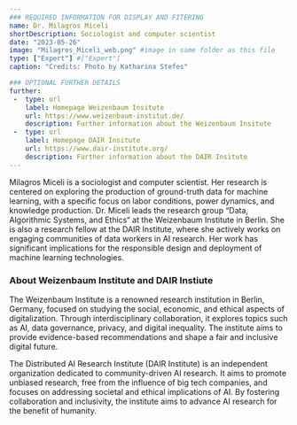 ```yaml
---
### REQUIRED INFORMATION FOR DISPLAY AND FITERING
name: Dr. Milagros Miceli
shortDescription: Sociologist and computer scientist
date: "2023-05-26"
image: "Milagros_Miceli_web.png" #image in same folder as this file
type: ["Expert"] #["Expert"]
caption: "Credits: Photo by Katharina Stefes"

### OPTIONAL FURTHER DETAILS
further:
 -  type: url
    label: Homepage Weizenbaum Insitute
    url: https://www.weizenbaum-institut.de/
    description: Further information about the Weizenbaum Insitute
 -  type: url
    label: Homepage DAIR Insitute
    url: https://www.dair-institute.org/
    description: Further information about the DAIR Insitute
---
```


Milagros Miceli is a sociologist and computer scientist. Her research is centered on exploring the production of ground-truth data for machine learning, with a specific focus on labor conditions, power dynamics, and knowledge production.  Dr. Miceli leads the research group “Data, Algorithmic Systems, and Ethics“ at the Weizenbaum Institute in Berlin. She is also a research fellow at the DAIR Institute, where she actively works on engaging communities of data workers in AI research. Her work has significant implications for the responsible design and deployment of machine learning technologies.

### About Weizenbaum Institute and DAIR Instiute

The Weizenbaum Institute is a renowned research institution in Berlin, Germany, focused on studying the social, economic, and ethical aspects of digitalization. Through interdisciplinary collaboration, it explores topics such as AI, data governance, privacy, and digital inequality. The institute aims to provide evidence-based recommendations and shape a fair and inclusive digital future.

The Distributed AI Research Institute (DAIR Institute) is an independent organization dedicated to community-driven AI research. It aims to promote unbiased research, free from the influence of big tech companies, and focuses on addressing societal and ethical implications of AI. By fostering collaboration and inclusivity, the institute aims to advance AI research for the benefit of humanity.